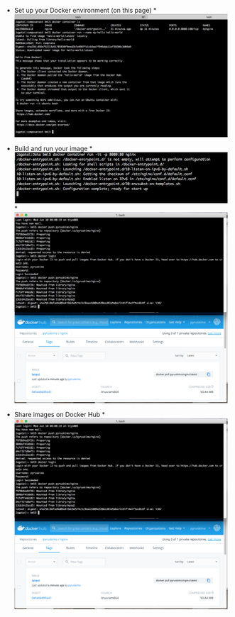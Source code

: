 - Set up your Docker environment (on this page)
*![Setting up Docker](https://github.com/pyruskimo/G4-Test/blob/master/Docker%20container%20name%20my-hello.png)


- Build and run your image
*![Build and run](https://github.com/pyruskimo/G4-Test/blob/master/Build%20and%20run%20your%20image.png)
*![Build and run 1](https://github.com/pyruskimo/G4-Test/blob/master/Share%20images%20on%20Docker%20Hub.png)



- Share images on Docker Hub
*![share images](https://github.com/pyruskimo/G4-Test/blob/master/Image%20to%20hub.png)


